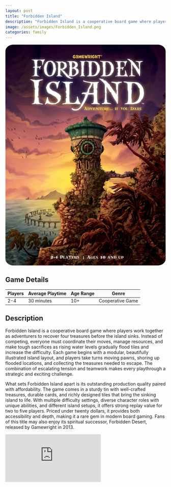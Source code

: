 ```yaml
---
layout: post
title: "Forbidden Island"
description: "Forbidden Island is a cooperative board game where players work together as adventurers to collect four treasures and escape before the island sinks beneath the waves."
image: /assets/images/Forbidden_Island.png 
categories: family
---
```


<div class="row">
  <!-- Image with .post-img -->
  <div class="col-6 col-12-small">
    <img src="/assets/images/Forbidden_Island.png" alt="Forbidden_Island" class="post-img">
  </div>

  <!-- Table -->
  <div class="col-6 col-12-small">
    <h2>Game Details</h2>
    <table class="centered-table">
      <thead>
        <tr>
          <th>Players</th>
          <th>Average Playtime</th>
          <th>Age Range</th>
          <th>Genre</th>
        </tr>
      </thead>
      <tbody>
        <tr>
          <td>2-4</td>
          <td>30 minutes</td>
          <td>10+</td>
          <td>Cooperative Game</td>
        </tr>
      </tbody>
    </table>
  </div>
</div>
<div class="row">
  <div class="col-12">
    <h2>Description</h2>
    <p>
      Forbidden Island is a cooperative board game where players work together as adventurers to recover four treasures before the island sinks. Instead of competing, everyone must coordinate their moves, manage resources, and make tough sacrifices as rising water levels gradually flood tiles and increase the difficulty. Each game begins with a modular, beautifully illustrated island layout, and players take turns moving pawns, shoring up flooded locations, and collecting the treasures needed to escape. The combination of escalating tension and teamwork makes every playthrough a strategic and exciting challenge.
    </p>
    <p>
      What sets Forbidden Island apart is its outstanding production quality paired with affordability. The game comes in a sturdy tin with well-crafted treasures, durable cards, and richly designed tiles that bring the sinking island to life. With multiple difficulty settings, diverse character roles with unique abilities, and different island setups, it offers strong replay value for two to five players. Priced under twenty dollars, it provides both accessibility and depth, making it a rare gem in modern board gaming. Fans of this title may also enjoy its spiritual successor, Forbidden Desert, released by Gamewright in 2013.
    </p>
  </div>
</div>
<div class="video-wrapper">
  <div class="ratio-box">
    <iframe src="https://www.youtube.com/embed/S2GCP55_FOc?si=cGYtrQHknYqaexsQ"
            title="YouTube video player"
            frameborder="0"
            allow="accelerometer; autoplay; clipboard-write; encrypted-media; gyroscope; picture-in-picture; web-share"
            allowfullscreen></iframe>
  </div>
</div>
